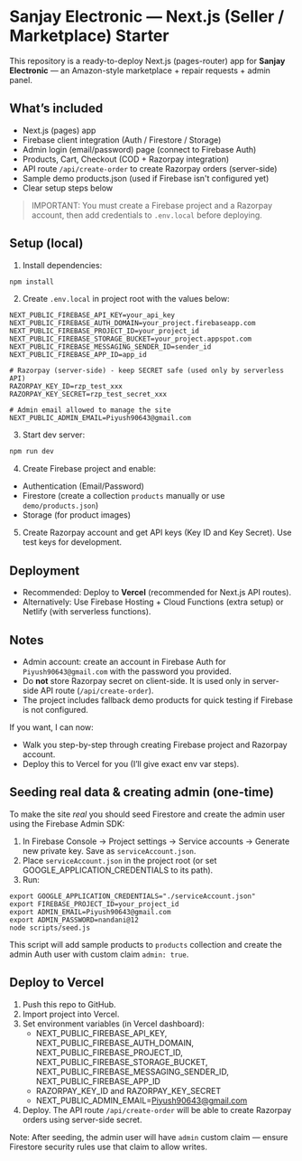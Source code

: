 # Sanjay Electronic — Next.js (Seller / Marketplace) Starter

This repository is a ready-to-deploy Next.js (pages-router) app for **Sanjay Electronic** — an Amazon-style marketplace + repair requests + admin panel.

## What’s included
- Next.js (pages) app
- Firebase client integration (Auth / Firestore / Storage)
- Admin login (email/password) page (connect to Firebase Auth)
- Products, Cart, Checkout (COD + Razorpay integration)
- API route `/api/create-order` to create Razorpay orders (server-side)
- Sample demo products.json (used if Firebase isn't configured yet)
- Clear setup steps below

> IMPORTANT: You must create a Firebase project and a Razorpay account, then add credentials to `.env.local` before deploying.

## Setup (local)
1. Install dependencies:
```bash
npm install
```

2. Create `.env.local` in project root with the values below:
```
NEXT_PUBLIC_FIREBASE_API_KEY=your_api_key
NEXT_PUBLIC_FIREBASE_AUTH_DOMAIN=your_project.firebaseapp.com
NEXT_PUBLIC_FIREBASE_PROJECT_ID=your_project_id
NEXT_PUBLIC_FIREBASE_STORAGE_BUCKET=your_project.appspot.com
NEXT_PUBLIC_FIREBASE_MESSAGING_SENDER_ID=sender_id
NEXT_PUBLIC_FIREBASE_APP_ID=app_id

# Razorpay (server-side) - keep SECRET safe (used only by serverless API)
RAZORPAY_KEY_ID=rzp_test_xxx
RAZORPAY_KEY_SECRET=rzp_test_secret_xxx

# Admin email allowed to manage the site
NEXT_PUBLIC_ADMIN_EMAIL=Piyush90643@gmail.com
```

3. Start dev server:
```bash
npm run dev
```

4. Create Firebase project and enable:
- Authentication (Email/Password)
- Firestore (create a collection `products` manually or use `demo/products.json`)
- Storage (for product images)

5. Create Razorpay account and get API keys (Key ID and Key Secret). Use test keys for development.

## Deployment
- Recommended: Deploy to **Vercel** (recommended for Next.js API routes).
- Alternatively: Use Firebase Hosting + Cloud Functions (extra setup) or Netlify (with serverless functions).

## Notes
- Admin account: create an account in Firebase Auth for `Piyush90643@gmail.com` with the password you provided.
- Do **not** store Razorpay secret on client-side. It is used only in server-side API route (`/api/create-order`).
- The project includes fallback demo products for quick testing if Firebase is not configured.

If you want, I can now:
- Walk you step-by-step through creating Firebase project and Razorpay account.
- Deploy this to Vercel for you (I’ll give exact env var steps).


## Seeding real data & creating admin (one-time)
To make the site *real* you should seed Firestore and create the admin user using the Firebase Admin SDK:

1. In Firebase Console → Project settings → Service accounts → Generate new private key. Save as `serviceAccount.json`.
2. Place `serviceAccount.json` in the project root (or set GOOGLE_APPLICATION_CREDENTIALS to its path).
3. Run:
```
export GOOGLE_APPLICATION_CREDENTIALS="./serviceAccount.json"
export FIREBASE_PROJECT_ID=your_project_id
export ADMIN_EMAIL=Piyush90643@gmail.com
export ADMIN_PASSWORD=nandani@12
node scripts/seed.js
```
This script will add sample products to `products` collection and create the admin Auth user with custom claim `admin: true`.

## Deploy to Vercel
1. Push this repo to GitHub.
2. Import project into Vercel.
3. Set environment variables (in Vercel dashboard):
   - NEXT_PUBLIC_FIREBASE_API_KEY, NEXT_PUBLIC_FIREBASE_AUTH_DOMAIN, NEXT_PUBLIC_FIREBASE_PROJECT_ID, NEXT_PUBLIC_FIREBASE_STORAGE_BUCKET, NEXT_PUBLIC_FIREBASE_MESSAGING_SENDER_ID, NEXT_PUBLIC_FIREBASE_APP_ID
   - RAZORPAY_KEY_ID and RAZORPAY_KEY_SECRET
   - NEXT_PUBLIC_ADMIN_EMAIL=Piyush90643@gmail.com
4. Deploy. The API route `/api/create-order` will be able to create Razorpay orders using server-side secret.

Note: After seeding, the admin user will have `admin` custom claim — ensure Firestore security rules use that claim to allow writes.
